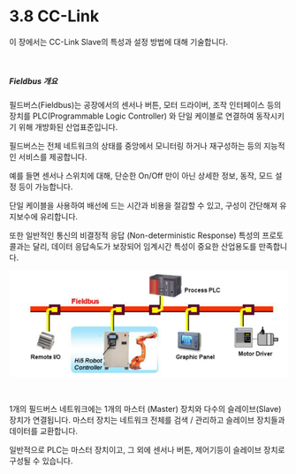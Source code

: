 ﻿# 3.8 CC-Link

이 장에서는 CC-Link Slave의 특성과 설정 방법에 대해 기술합니다. 


<br>

##### Fieldbus 개요

필드버스(Fieldbus)는 공장에서의 센서나 버튼, 모터 드라이버, 조작 인터페이스 등의 장치를 PLC(Programmable Logic Controller) 와 단일 케이블로 연결하여 동작시키기 위해 개방화된 산업표준입니다.

필드버스는 전체 네트워크의 상태를 중앙에서 모니터링 하거나 재구성하는 등의 지능적인 서비스를 제공합니다.

예를 들면 센서나 스위치에 대해, 단순한 On/Off 만이 아닌 상세한 정보, 동작, 모드 설정 등이 가능합니다.

단일 케이블을 사용하여 배선에 드는 시간과 비용을 절감할 수 있고, 구성이 간단해져 유지보수에 유리합니다.

또한 일반적인 통신의 비결정적 응답 (Non-deterministic Response) 특성의 프로토콜과는 달리, 데이터 응답속도가 보장되어 임계시간 특성이 중요한 산업용도를 만족합니다.

![[그림 3.8-1 Fieldbus]](<../../_assets/3-Settings-Industrial-Communication/3.8-CC-Link/image_1.png>) 

<br>

1개의 필드버스 네트워크에는 1개의 마스터 (Master) 장치와 다수의 슬레이브(Slave) 장치가 연결됩니다.
마스터 장치는 네트워크 전체를 검색 / 관리하고 슬레이브 장치들과 데이터를 교환합니다.

일반적으로 PLC는 마스터 장치이고, 그 외에 센서나 버튼, 제어기등이 슬레이브 장치로 구성될 수 있습니다.